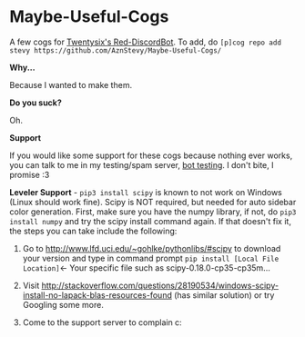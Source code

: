 # Maybe-Useful-Cogs
A few cogs for [Twentysix's Red-DiscordBot](https://github.com/Twentysix26/Red-DiscordBot).
To add, do `[p]cog repo add stevy https://github.com/AznStevy/Maybe-Useful-Cogs/`

**Why...** 

Because I wanted to make them.

**Do you suck?** 

Oh.

**Support** 

If you would like some support for these cogs because nothing ever works, you can talk to me in my testing/spam server, [bot testing](https://discord.gg/T5HHf7k). I don't bite, I promise :3

__Leveler Support__ - `pip3 install scipy` is known to not work on Windows (Linux should work fine). Scipy is NOT required, but needed for auto sidebar color generation. First, make sure you have the numpy library, if not, do `pip3 install numpy` and try the scipy install command again. If that doesn't fix it, the steps you can take include the following:

1) Go to http://www.lfd.uci.edu/~gohlke/pythonlibs/#scipy to download your version and type in command prompt `pip install [Local File Location]`<- Your specific file such as scipy-0.18.0-cp35-cp35m...

2) Visit http://stackoverflow.com/questions/28190534/windows-scipy-install-no-lapack-blas-resources-found (has similar solution) or try Googling some more.

3) Come to the support server to complain c:
